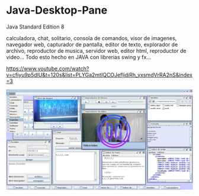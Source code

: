 # Java-Desktop-Pane
Java Standard Edition 8

calculadora, chat, solitario, consola de comandos, visor de imagenes, navegador web, capturador de pantalla, editor de texto, explorador de archivo, reproductor de musica, servidor web, editor html, reproductor de video... Todo esto hecho en JAVA con librerias swing y fx...

https://www.youtube.com/watch?v=cfiyu9p5dlU&t=120s&list=PLYGa2mtIQCOJefljdiRh_yxsmdVrRA2nS&index=3



![Captura de Pantalla](https://raw.githubusercontent.com/RicardoValladares/Java-Desktop-Pane/master/captura.png)

